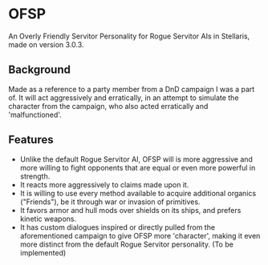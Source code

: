 # OFSP
 An Overly Friendly Servitor Personality for Rogue Servitor AIs in Stellaris, made on version 3.0.3.
 
## Background
Made as a reference to a party member from a DnD campaign I was a part of. It will act aggressively and erratically, in an attempt to simulate the character from the campaign, who also acted erratically and 'malfunctioned'.

## Features
- Unlike the default Rogue Servitor AI, OFSP will is more aggressive and more willing to fight opponents that are equal or even more powerful in strength. 
- It reacts more aggressively to claims made upon it. 
- It is willing to use every method available to acquire additional organics ("Friends"), be it through war or invasion of primitives. 
- It favors armor and hull mods over shields on its ships, and prefers kinetic weapons.
- It has custom dialogues inspired or directly pulled from the aforementioned campaign to give OFSP more 'character', making it even more distinct from the default Rogue Servitor personality. (To be implemented)
